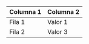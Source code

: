 | Columna 1 | Columna 2 |
| --------- | --------- |
| Fila 1    | Valor 1   |
| Fila 2    | Valor 3   |
